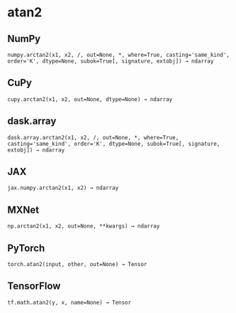 # atan2

## NumPy

```
numpy.arctan2(x1, x2, /, out=None, *, where=True, casting='same_kind', order='K', dtype=None, subok=True[, signature, extobj]) → ndarray
```

## CuPy

```
cupy.arctan2(x1, x2, out=None, dtype=None) → ndarray
```

## dask.array

```
dask.array.arctan2(x1, x2, /, out=None, *, where=True, casting='same_kind', order='K', dtype=None, subok=True[, signature, extobj]) → ndarray
```

## JAX

```
jax.numpy.arctan2(x1, x2) → ndarray
```

## MXNet

```
np.arctan2(x1, x2, out=None, **kwargs) → ndarray
```

## PyTorch

```
torch.atan2(input, other, out=None) → Tensor
```

## TensorFlow

```
tf.math.atan2(y, x, name=None) → Tensor
```
